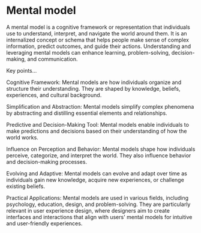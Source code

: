 # Mental model

A mental model is a cognitive framework or representation that individuals use to understand, interpret, and navigate the world around them. It is an internalized concept or schema that helps people make sense of complex information, predict outcomes, and guide their actions. Understanding and leveraging mental models can enhance learning, problem-solving, decision-making, and communication.

Key points…

Cognitive Framework: Mental models are how individuals organize and structure their understanding. They are shaped by knowledge, beliefs, experiences, and cultural background.

Simplification and Abstraction: Mental models simplify complex phenomena by abstracting and distilling essential elements and relationships.

Predictive and Decision-Making Tool: Mental models enable individuals to make predictions and decisions based on their understanding of how the world works.

Influence on Perception and Behavior: Mental models shape how individuals perceive, categorize, and interpret the world. They also influence behavior and decision-making processes.

Evolving and Adaptive: Mental models can evolve and adapt over time as individuals gain new knowledge, acquire new experiences, or challenge existing beliefs.

Practical Applications: Mental models are used in various fields, including psychology, education, design, and problem-solving. They are particularly relevant in user experience design, where designers aim to create interfaces and interactions that align with users' mental models for intuitive and user-friendly experiences.
